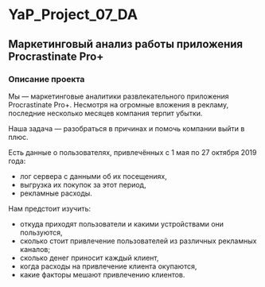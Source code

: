 # YaP_Project_07_DA
## Маркетинговый анализ работы приложения Procrastinate Pro+
### Описание проекта
Мы — маркетинговые аналитики развлекательного приложения Procrastinate Pro+. Несмотря на огромные вложения в рекламу, последние несколько месяцев компания терпит убытки.

Наша задача — разобраться в причинах и помочь компании выйти в плюс.<br>

Есть данные о пользователях, привлечённых с 1 мая по 27 октября 2019 года:<br>
* лог сервера с данными об их посещениях,
* выгрузка их покупок за этот период,
* рекламные расходы.

Нам предстоит изучить:<br>
* откуда приходят пользователи и какими устройствами они пользуются,
* сколько стоит привлечение пользователей из различных рекламных каналов;
* сколько денег приносит каждый клиент,
* когда расходы на привлечение клиента окупаются,
* какие факторы мешают привлечению клиентов.
